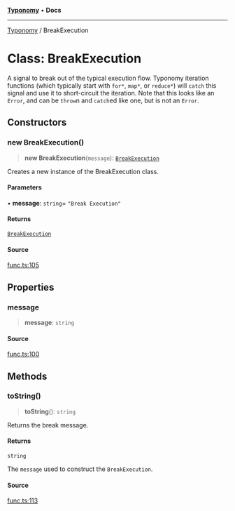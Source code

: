 [**Typonomy**](../README.md) • **Docs**

***

[Typonomy](../globals.md) / BreakExecution

# Class: BreakExecution

A signal to break out of the typical execution flow.
Typonomy iteration functions (which typically start with `for*`, `map*`, or `reduce*`) will `catch` this signal
and use it to short-circuit the iteration.
Note that this looks like an `Error`, and can be `throw`n and `catch`ed like one, but is not an `Error`.

## Constructors

### new BreakExecution()

> **new BreakExecution**(`message`): [`BreakExecution`](BreakExecution.md)

Creates a new instance of the BreakExecution class.

#### Parameters

• **message**: `string`= `"Break Execution"`

#### Returns

[`BreakExecution`](BreakExecution.md)

#### Source

[func.ts:105](https://github.com/softcraft-development/typonomy/blob/ed30302645156be7a3415a48b3f38706435f25d3/src/func.ts#L105)

## Properties

### message

> **message**: `string`

#### Source

[func.ts:100](https://github.com/softcraft-development/typonomy/blob/ed30302645156be7a3415a48b3f38706435f25d3/src/func.ts#L100)

## Methods

### toString()

> **toString**(): `string`

Returns the break message.

#### Returns

`string`

The `message` used to construct the `BreakExecution`.

#### Source

[func.ts:113](https://github.com/softcraft-development/typonomy/blob/ed30302645156be7a3415a48b3f38706435f25d3/src/func.ts#L113)
